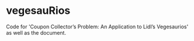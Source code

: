 # vegesauRios
Code for 'Coupon Collector’s Problem: An Application to Lidl’s Vegesaurios' as well as the document.
